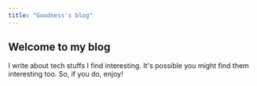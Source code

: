 ```yaml
---
title: "Goodness's blog"
---
```


## Welcome to my blog

I write about tech stuffs I find interesting. It's possible you might find them interesting too. So, if you do, enjoy!